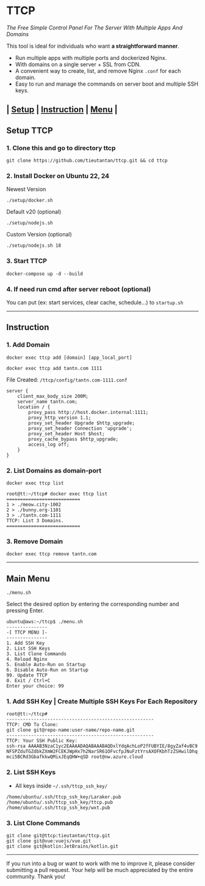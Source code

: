 # TTCP

*The Free Simple Control Panel For The Server With Multiple Apps And Domains*

This tool is ideal for individuals who want **a straightforward manner**.

- Run multiple apps with multiple ports and dockerized Nginx.
- With domains on a single server + SSL from CDN.
- A convenient way to create, list, and remove Nginx `.conf` for each domain.
- Easy to run and manage the commands on server boot and multiple SSH keys.

## | [Setup](#setup-ttcp) | [Instruction](#instruction) | [Menu](#main-menu) |

## Setup TTCP

### 1. Clone this and go to directory ttcp
```shell
git clone https://github.com/tieutantan/ttcp.git && cd ttcp
```

### 2. Install Docker on Ubuntu 22, 24

Newest Version
```shell
./setup/docker.sh
```

Default v20 (optional)
```shell
./setup/nodejs.sh
```

Custom Version (optional)
```shell
./setup/nodejs.sh 18
```

### 3. Start TTCP
```shell
docker-compose up -d --build
```

### 4. If need run cmd after server reboot (optional)

You can put (ex: start services, clear cache, schedule...) to `startup.sh`

----

## Instruction

### 1. Add Domain
```shell
docker exec ttcp add [domain] [app_local_port]
```
```shell
docker exec ttcp add tantn.com 1111
```
File Created: `/ttcp/config/tantn.com-1111.conf`
```shell
server {
    client_max_body_size 200M;
    server_name tantn.com;
    location / {
        proxy_pass http://host.docker.internal:1111;
        proxy_http_version 1.1;
        proxy_set_header Upgrade $http_upgrade;
        proxy_set_header Connection 'upgrade';
        proxy_set_header Host $host;
        proxy_cache_bypass $http_upgrade;
        access_log off;
    }
}
```

### 2. List Domains as domain-port
```shell
docker exec ttcp list
```

```shell
root@tt:~/ttcp# docker exec ttcp list
===========================
1 > ./meow.city-1002
2 > ./bunny.org-1101
3 > ./tantn.com-1111
TTCP: List 3 Domains.
===========================
```

### 3. Remove Domain
```shell
docker exec ttcp remove tantn.com
```

----

## Main Menu

```commandline
./menu.sh
```

Select the desired option by entering the corresponding number and pressing Enter.

```shell
ubuntu@aws:~/ttcp$ ./menu.sh
---------------
-[ TTCP MENU ]-
---------------
1. Add SSH Key
2. List SSH Keys
3. List Clone Commands
4. Reload Nginx
5. Enable Auto-Run on Startup
6. Disable Auto-Run on Startup
99. Update TTCP
0. Exit / Ctrl+C
Enter your choice: 99
```

### 1. Add SSH Key | Create Multiple SSH Keys For Each Repository

```shell
root@tt:~/ttcp#
------------------------------------------------------
TTCP: CMD To Clone:
git clone git@repo-name:user-name/repo-name.git
------------------------------------------------------
TTCP: Your SSH Public Key:
ssh-rsa AAAAB3NzaC1yc2EAAAADAQABAAABAQDxlYdqAchLoP2fFUBYIE/8gyZaf4vBC9
NFSPZduTGZdbkZXmW2FCEKJWpHx7h2NarSR61OFvcfpJNuFztYrsAXOFKbhTzZSHwilDhq
mci5BCRd3GbafkkwQMixJEqQHW+qSD root@nw.azure.cloud
```

### 2. List SSH Keys
- All keys inside `~/.ssh/ttcp_ssh_key/`
```shell
/home/ubuntu/.ssh/ttcp_ssh_key/Laraker.pub
/home/ubuntu/.ssh/ttcp_ssh_key/ttcp.pub
/home/ubuntu/.ssh/ttcp_ssh_key/wxt.pub
```

### 3. List Clone Commands

```shell
git clone git@ttcp:tieutantan/ttcp.git
git clone git@vue:vuejs/vue.git
git clone git@kotlin:JetBrains/kotlin.git
```

----

If you run into a bug or want to work with me to improve it, 
please consider submitting a pull request. 
Your help will be much appreciated by the entire community. Thank you!
